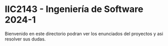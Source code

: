 # IIC2143 - Ingeniería de Software 2024-1

Bienvenido en este directorio podran ver los enunciados del proyectos y asi resolver sus dudas.